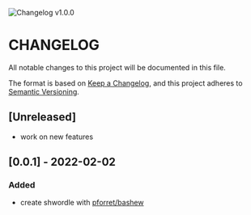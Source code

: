 ![Changelog v1.0.0](https://img.shields.io/badge/CHANGELOG-v1.0.0-orange) 
# CHANGELOG
All notable changes to this project will be documented in this file.

The format is based on [Keep a Changelog](https://keepachangelog.com/en/1.0.0/),
and this project adheres to [Semantic Versioning](https://semver.org/spec/v2.0.0.html).

## [Unreleased]
- work on new features

## [0.0.1] - 2022-02-02
### Added
- create shwordle with [pforret/bashew](https://github.com/pforret/bashew)
